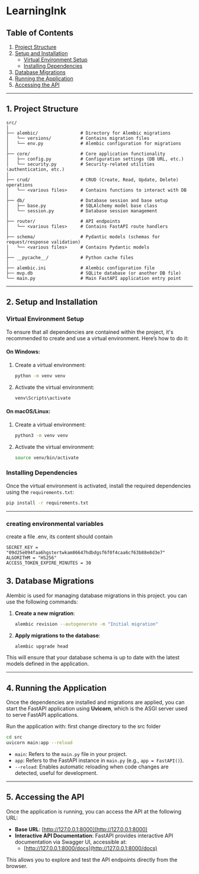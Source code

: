 # LearningInk

## Table of Contents

1. [Project Structure](#1-project-structure)
2. [Setup and Installation](#2-setup-and-installation)
   - [Virtual Environment Setup](#virtual-environment-setup)
   - [Installing Dependencies](#installing-dependencies)
3. [Database Migrations](#3-database-migrations)
4. [Running the Application](#4-running-the-application)
5. [Accessing the API](#5-accessing-the-api)

---

## 1. Project Structure

```
src/
│
├── alembic/                # Directory for Alembic migrations
│   └── versions/           # Contains migration files
│   └── env.py              # Alembic configuration for migrations
│
├── core/                   # Core application functionality
│   ├── config.py           # Configuration settings (DB URL, etc.)
│   └── security.py         # Security-related utilities (authentication, etc.)
│
├── crud/                   # CRUD (Create, Read, Update, Delete) operations
│   └── <various files>     # Contains functions to interact with DB
│
├── db/                     # Database session and base setup
│   ├── base.py             # SQLAlchemy model base class
│   └── session.py          # Database session management
│
├── router/                 # API endpoints
│   └── <various files>     # Contains FastAPI route handlers
│
├── schema/                 # Pydantic models (schemas for request/response validation)
│   └── <various files>     # Contains Pydantic models
│
├── __pycache__/            # Python cache files
│
├── alembic.ini             # Alembic configuration file
├── mvp.db                  # SQLite database (or another DB file)
└── main.py                 # Main FastAPI application entry point
```

---

## 2. Setup and Installation

### Virtual Environment Setup

To ensure that all dependencies are contained within the project, it's recommended to create and use a virtual environment. Here’s how to do it:

#### On Windows:
1. Create a virtual environment:
   ```bash
   python -m venv venv
   ```
2. Activate the virtual environment:
   ```bash
   venv\Scripts\activate
   ```

#### On macOS/Linux:
1. Create a virtual environment:
   ```bash
   python3 -m venv venv
   ```
2. Activate the virtual environment:
   ```bash
   source venv/bin/activate
   ```

### Installing Dependencies

Once the virtual environment is activated, install the required dependencies using the `requirements.txt`:

```bash
pip install -r requirements.txt
```

---

### creating environmental variables
create a file .env, its content should contain
```
SECRET_KEY = "09d25e094faa6hgstertwkam86647hdbdgsf6f0f4caa6cf63b88e8d3e7"
ALGORITHM = "HS256"
ACCESS_TOKEN_EXPIRE_MINUTES = 30
```

## 3. Database Migrations

Alembic is used for managing database migrations in this project. you can use the following commands:

1. **Create a new migration**:
   ```bash
   alembic revision --autogenerate -m "Initial migration"
   ```

2. **Apply migrations to the database**:
   ```bash
   alembic upgrade head
   ```

This will ensure that your database schema is up to date with the latest models defined in the application.

---

## 4. Running the Application

Once the dependencies are installed and migrations are applied, you can start the FastAPI application using **Uvicorn**, which is the ASGI server used to serve FastAPI applications.

Run the application with:
first change directory to the src folder
```bash
cd src
uvicorn main:app --reload
```

- `main`: Refers to the `main.py` file in your project.
- `app`: Refers to the FastAPI instance in `main.py` (e.g., `app = FastAPI()`).
- `--reload`: Enables automatic reloading when code changes are detected, useful for development.

---

## 5. Accessing the API

Once the application is running, you can access the API at the following URL:

- **Base URL**: [http://127.0.0.1:8000](http://127.0.0.1:8000)
- **Interactive API Documentation**: FastAPI provides interactive API documentation via Swagger UI, accessible at:
  - [http://127.0.0.1:8000/docs](http://127.0.0.1:8000/docs)
  
This allows you to explore and test the API endpoints directly from the browser.
